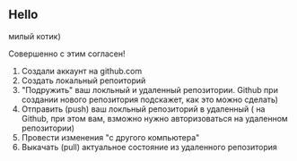 ## Hello

милый котик) 

Совершенно с этим согласен!

1. Создали аккаунт на github.com
2. Создать локальный репоиторий
3. "Подружить" ваш локльный и удаленный репозитории. Github при создании нового репозитория подскажет, как это можно сделать)
4. Отправить (push) ваш локльный репозиторий в удаленный ( на Github, при этом вам, взможно нужно авторизоваться на удаленном репозитории)
5. Провести изменения "с другого компьютера"
6. Выкачать (pull) актуальное состояние из удаленного репозитория
